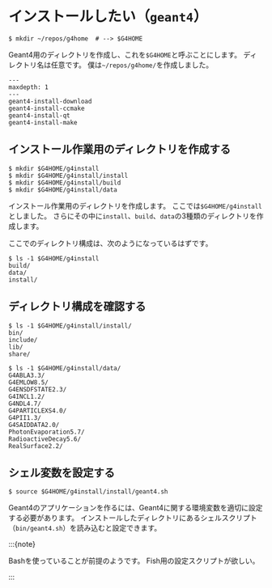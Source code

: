 # インストールしたい（``geant4``）

```console
$ mkdir ~/repos/g4home  # --> $G4HOME
```

Geant4用のディレクトリを作成し、これを``$G4HOME``と呼ぶことにします。
ディレクトリ名は任意です。
僕は``~/repos/g4home/``を作成しました。

```{toctree}
---
maxdepth: 1
---
geant4-install-download
geant4-install-ccmake
geant4-install-qt
geant4-install-make
```

## インストール作業用のディレクトリを作成する

```console
$ mkdir $G4HOME/g4install
$ mkdir $G4HOME/g4install/install
$ mkdir $G4HOME/g4install/build
$ mkdir $G4HOME/g4install/data
```

インストール作業用のディレクトリを作成します。
ここでは``$G4HOME/g4install``としました。
さらにその中に``install``、``build``、``data``の3種類のディレクトリを作成します。

ここでのディレクトリ構成は、次のようになっているはずです。

```console
$ ls -1 $G4HOME/g4install
build/
data/
install/
```



## ディレクトリ構成を確認する

```console
$ ls -1 $G4HOME/g4install/install/
bin/
include/
lib/
share/

$ ls -1 $G4HOME/g4install/data/
G4ABLA3.3/
G4EMLOW8.5/
G4ENSDFSTATE2.3/
G4INCL1.2/
G4NDL4.7/
G4PARTICLEXS4.0/
G4PII1.3/
G4SAIDDATA2.0/
PhotonEvaporation5.7/
RadioactiveDecay5.6/
RealSurface2.2/
```

## シェル変数を設定する

```console
$ source $G4HOME/g4install/install/geant4.sh
```

Geant4のアプリケーションを作るには、Geant4に関する環境変数を適切に設定する必要があります。
インストールしたディレクトリにあるシェルスクリプト（``bin/geant4.sh``）を読み込むと設定できます。

:::{note}

Bashを使っていることが前提のようです。
Fish用の設定スクリプトが欲しい。

:::
